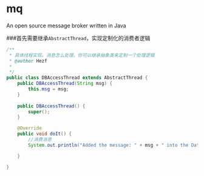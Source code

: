# mq
An open source message broker written in Java 

###首先需要继承`AbstractThread`，实现定制化的消费者逻辑

```java
/**
 * 具体线程实现。消息怎么处理。你可以继承抽象类来定制一个处理逻辑
 * @author Hezf
 *
 */
public class DBAccessThread extends AbstractThread {
	public DBAccessThread(String msg) {
		this.msg = msg;
	}
	
	public DBAccessThread() {
		super();
	}

	@Override
	public void doIt() {
		//消费消息
		System.out.println("Added the message: " + msg + " into the Database");

	}

}

```
